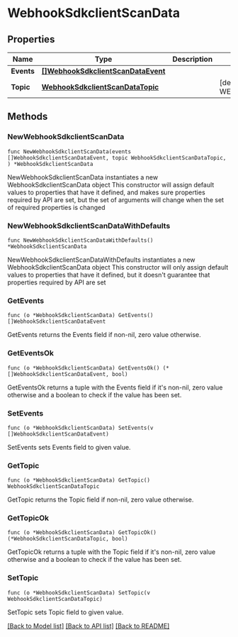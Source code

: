 # WebhookSdkclientScanData

## Properties

Name | Type | Description | Notes
------------ | ------------- | ------------- | -------------
**Events** | [**[]WebhookSdkclientScanDataEvent**](WebhookSdkclientScanDataEvent.md) |  | 
**Topic** | [**WebhookSdkclientScanDataTopic**](WebhookSdkclientScanDataTopic.md) |  | [default to WEBHOOKSDKCLIENTSCANDATATOPIC_SDKCLIENT_SCAN_DATA]

## Methods

### NewWebhookSdkclientScanData

`func NewWebhookSdkclientScanData(events []WebhookSdkclientScanDataEvent, topic WebhookSdkclientScanDataTopic, ) *WebhookSdkclientScanData`

NewWebhookSdkclientScanData instantiates a new WebhookSdkclientScanData object
This constructor will assign default values to properties that have it defined,
and makes sure properties required by API are set, but the set of arguments
will change when the set of required properties is changed

### NewWebhookSdkclientScanDataWithDefaults

`func NewWebhookSdkclientScanDataWithDefaults() *WebhookSdkclientScanData`

NewWebhookSdkclientScanDataWithDefaults instantiates a new WebhookSdkclientScanData object
This constructor will only assign default values to properties that have it defined,
but it doesn't guarantee that properties required by API are set

### GetEvents

`func (o *WebhookSdkclientScanData) GetEvents() []WebhookSdkclientScanDataEvent`

GetEvents returns the Events field if non-nil, zero value otherwise.

### GetEventsOk

`func (o *WebhookSdkclientScanData) GetEventsOk() (*[]WebhookSdkclientScanDataEvent, bool)`

GetEventsOk returns a tuple with the Events field if it's non-nil, zero value otherwise
and a boolean to check if the value has been set.

### SetEvents

`func (o *WebhookSdkclientScanData) SetEvents(v []WebhookSdkclientScanDataEvent)`

SetEvents sets Events field to given value.


### GetTopic

`func (o *WebhookSdkclientScanData) GetTopic() WebhookSdkclientScanDataTopic`

GetTopic returns the Topic field if non-nil, zero value otherwise.

### GetTopicOk

`func (o *WebhookSdkclientScanData) GetTopicOk() (*WebhookSdkclientScanDataTopic, bool)`

GetTopicOk returns a tuple with the Topic field if it's non-nil, zero value otherwise
and a boolean to check if the value has been set.

### SetTopic

`func (o *WebhookSdkclientScanData) SetTopic(v WebhookSdkclientScanDataTopic)`

SetTopic sets Topic field to given value.



[[Back to Model list]](../README.md#documentation-for-models) [[Back to API list]](../README.md#documentation-for-api-endpoints) [[Back to README]](../README.md)


